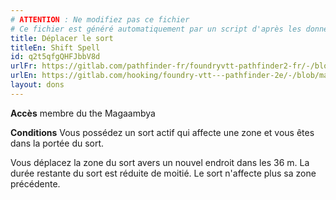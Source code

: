 ```yaml
---
# ATTENTION : Ne modifiez pas ce fichier
# Ce fichier est généré automatiquement par un script d'après les données du module Foundry VTT officiel et de sa traduction
title: Déplacer le sort
titleEn: Shift Spell
id: q2t5qfgQHFJbbV8d
urlFr: https://gitlab.com/pathfinder-fr/foundryvtt-pathfinder2-fr/-/blob/master/data/feats/q2t5qfgQHFJbbV8d.htm
urlEn: https://gitlab.com/hooking/foundry-vtt---pathfinder-2e/-/blob/master/packs/data/feats.db/shift-spell.json
layout: dons
---
```

**Accès** membre du the Magaambya

**Conditions** Vous possédez un sort actif qui affecte une zone et vous êtes dans la portée du sort.

Vous déplacez la zone du sort avers un nouvel endroit dans les 36 m. La durée restante du sort est réduite de moitié. Le sort n'affecte plus sa zone précédente.
